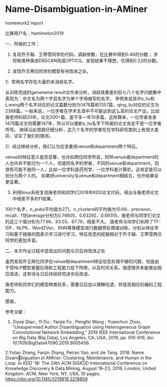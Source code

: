 # Name-Disambiguation-in-AMiner
homework2 report

比赛用户名：hamimelon2019

一、所做的工作：
1. 复现乔子越、王寒雪同学的代码，调超参数，在比赛中得到0.46的分数；
并将聚类种类由DBSCAN改成OPTICS，发现结果不理想，仅得到0.22的分数。

2. 发现乔王两位同学的模型有待改进之处。

1）常用名字存在大量的未消歧名字。

从训练完成的genename result文件来分析，消歧效果差的前七八个名字问题集中表现为：中文名为两个字且名字为单个字母缩写的名字。
举例来说其中s_liu和t_wang两个名字对应的论文篇数分别为1478篇和1357篇，qing_liu对应的论文为2388篇。一般来说，一位学者在学术生涯中不可能达到这么高的论文产出。比如唐老师科研20年，论文200+篇，差不多一年10多篇，这样算来，一位学者发表1478篇论文则需要147年，所以可以推断s_liu名字下所属的论文肯定不是一位学者所写。
继续沿此思路仔细分析，这几个名字的学者在在学科研究类别上有很大差异，证实了我们的猜测。

2）经过继续分析，我们认为应该重视venue和department两个特征。

venue的特征意义是否显著，也许如两位同学所说，同样venue或department的人也许并不能归为一个人，但是同名字的学者，不同的venue和department，则很有可能不是同一人，比如一位学科是药剂学，一位学科是计算机，这肯定是可以划分为两个人的。
如果把university与venue和department相结合，也许结果会更显著。

3. 利用linux系统复现唐老师和同学们2018年KDD论文代码，得出与唐老师论文中相差不多的f1结果。 

100个名字，n_pubs平均值为271，n_clusters的平均值为10.66，precision、recall、f1的average分别为0.76605、0.63292、0.69315，唐老师与同学们论文的这三个值分别为77.96、63.03、67.79，相差不大。
唐老师与同学们利用了TF-IDF、NLPK、Word2Vec、RNN等等模型进行数据预处理或训练，分别从特征学习和基于链接的图表示学习进行学习，特征信息的挖掘相对于乔子越、王寒雪两位同学的更加丰富。

二、本次作业过程中显现出的问题与日后待改进之处

虽然发现乔王两位同学在venue和department特征信息处理不够的问题，但是由于受NLP模型掌握应用和工程能力低下所限，以及时间关系，很遗憾并未能做出相应改进，这有待与日后持续研究进步后改进。

唐老师和同学们的模型种类较多，需要日后加以理解吃透，并提高相应的编码工程能力。

感谢。


参考文献：

1. Ziyue Qiao ; Yi Du ; Yanjie Fu ; Pengfei Wang ; Yuanchun Zhou, "Unsupervised Author Disambiguation using Heterogeneous Graph Convolutional Network Embedding," 2019 IEEE International Conference on Big Data (Big Data), Los Angeles, CA, USA, 2019, pp. 910-919, doi: 10.1109/BigData47090.2019.9005458.

2.Yutao Zhang, Fanjin Zhang, Peiran Yao, and Jie Tang. 2018. Name Disambiguation in AMiner: Clustering, Maintenance, and Human in the Loop .In KDD ’18: The 24th ACM SIGKDD International Conference on Knowledge Discovery & Data Mining, August 19–23, 2018, London, United Kingdom. ACM, New York, NY, USA, 10 pages. https://doi.org/10.1145/3219819.3219859


